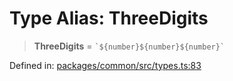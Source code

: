 # Type Alias: ThreeDigits

> **ThreeDigits** = `` `${number}${number}${number}` ``

Defined in: [packages/common/src/types.ts:83](https://github.com/dcdpr/did-btcr2-js/blob/4a717493e735221d072999f212891939f4de3f23/packages/common/src/types.ts#L83)
